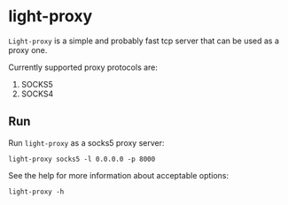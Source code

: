 # light-proxy

`Light-proxy` is a simple and probably fast tcp server that can be used as a proxy one.

Currently supported proxy protocols are:

1. SOCKS5
2. SOCKS4

## Run

Run `light-proxy` as a socks5 proxy server:

```shell
light-proxy socks5 -l 0.0.0.0 -p 8000
```

See the help for more information about acceptable options:

```shell
light-proxy -h
```